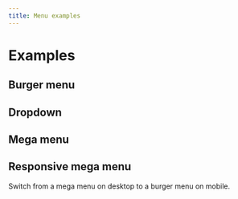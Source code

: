 ```yaml
---
title: Menu examples
---
```


# Examples

## Burger menu

<PreviewPlayground
  :html="() => import('./stories/burger/app.twig')"
  :script="() => import('./stories/burger/app.js?raw')"
  />

## Dropdown

<PreviewPlayground
  :html="() => import('./stories/dropdown/app.twig')"
  :script="() => import('./stories/dropdown/app.js?raw')"
  />

## Mega menu

<PreviewPlayground
  :html="() => import('./stories/mega-menu/app.twig')"
  :script="() => import('./stories/mega-menu/app.js?raw')"
  />

## Responsive mega menu

Switch from a mega menu on desktop to a burger menu on mobile.

<PreviewPlayground
  :html="() => import('./stories/mega-menu-responsive/app.twig')"
  :script="() => import('./stories/mega-menu-responsive/app.js?raw')"
  :css="() => import('./stories/mega-menu-responsive/app.css?raw')"
  :css-editor="false"
  />
